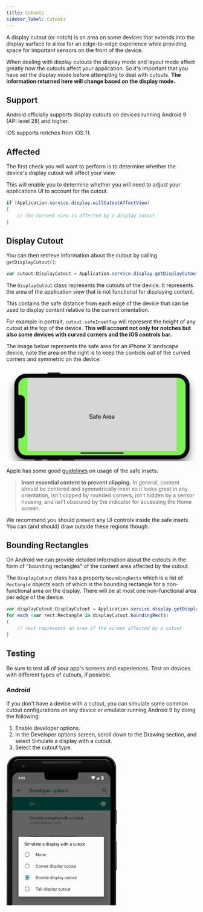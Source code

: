 ```yaml
---
title: Cutouts
sidebar_label: Cutouts
---
```


A display cutout (or notch) is an area on some devices that extends into the display surface to allow for an edge-to-edge experience while providing space for important sensors on the front of the device.

When dealing with display cutouts the display mode and layout mode affect greatly how the cutouts affect your application. So it's important that you have set the display mode before attempting to deal with cutouts. **The information returned here will change based on the display mode.**


## Support

Android officially supports display cutouts on devices running Android 9 (API level 28) and higher.

iOS supports notches from iOS 11.



## Affected

The first check you will want to perform is to determine whether the device's display cutout will affect your view.

This will enable you to determine whether you will need to adjust your applications UI to account for the cutout.

```actionscript
if (Application.service.display.willCutoutAffectView)
{
    // The current view is affected by a display cutout 
}
```


## Display Cutout

You can then retrieve information about the cutout by calling `getDisplayCutout()`:


```actionscript
var cutout:DisplayCutout = Application.service.display.getDisplayCutout();
```

The `DisplayCutout` class represents the cutouts of the device. It represents the area of the application view that is not functional for displaying content.

This contains the safe distance from each edge of the device that can be used to display content relative to the current orientation. 

For example in portrait, `cutout.safeInsetTop` will represent the height of any cutout at the top of the device. **This will account not only for notches but also some devices with curved corners and the iOS controls bar.** 

The image below represents the safe area for an iPhone X landscape device, note the area on the right is to keep the controls out of the curved corners and symmetric on the device:

![](images/displaycutout-safeinsets.png)

Apple has some good [guidelines](https://developer.apple.com/design/human-interface-guidelines/ios/visual-design/adaptivity-and-layout/) on usage of the safe insets:

> **Inset essential content to prevent clipping.** In general, content should be centered and symmetrically inset so it looks great in any orientation, isn’t clipped by rounded corners, isn’t hidden by a sensor housing, and isn’t obscured by the indicator for accessing the Home screen. 

We recommend you should present any UI controls inside the safe insets. You can (and should) draw outside these regions though.


## Bounding Rectangles

On Android we can provide detailed information about the cutouts in the form of "bounding rectangles" of the content area affected by the cutout. 

The `DisplayCutout` class has a property `boundingRects` which is a list of `Rectangle` objects each of which is the bounding rectangle for a non-functional area on the display. There will be at most one non-functional area per edge of the device.

```actionscript
var displayCutout:DisplayCutout = Application.service.display.getDisplayCutout();
for each (var rect:Rectangle in displayCutout.boundingRects)
{
    // rect represents an area of the screen affected by a cutout
}
```



## Testing 

Be sure to test all of your app's screens and experiences. Test on devices with different types of cutouts, if possible. 


### Android 

If you don't have a device with a cutout, you can simulate some common cutout configurations on any device or emulator running Android 9 by doing the following:

1. Enable developer options.
2. In the Developer options screen, scroll down to the Drawing section, and select Simulate a display with a cutout.
3. Select the cutout type.


![](images/display_layout_android_testing.png)




